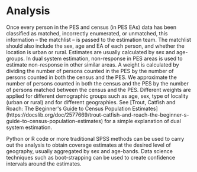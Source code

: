 # Analysis

<p>Once every person in the PES and census (in PES EAs) data has been classified as matched, incorrectly enumerated, or unmatched, this information – the matchlist – is passed to the estimation team.
The matchlist should also include the sex, age and EA of each person, and whether the location is urban or rural. Estimates are usually calculated by sex and age-groups.
In dual system estimation, non-response in PES areas is used to estimate non-response in other similar areas. A weight is calculated by dividing the number of persons counted in the PES by the number of persons counted in both the census and the PES.
We approximate the number of persons counted in both the census and the PES by the number of persons matched between the census and the PES. 
Different weights are applied for different demographic groups such as age, sex, type of locality (urban or rural) and for different geographies. 
See [Trout, Catfish and Roach: The Beginner's Guide to Census Population Estimates](https://docslib.org/doc/2577669/trout-catfish-and-roach-the-beginner-s-guide-to-census-population-estimates) for a simple explanation of dual system estimation.

<p>Python or R code or more traditional SPSS methods can be used to carry out the analysis to obtain coverage estimates at the desired level of geography, usually aggregated by sex and age-bands.
Data science techniques such as boot-strapping can be used to create confidence intervals around the estimates.</p>
